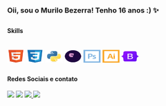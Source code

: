 ### Oii, sou o Murilo Bezerra! Tenho 16 anos :) ✨

##
#### Skills
<div style="display: inline_block"><br>
  <img align="center" alt="muri-HTML" height="30" width="40" src="https://raw.githubusercontent.com/devicons/devicon/master/icons/html5/html5-original.svg">
  <img align="center" alt="muri-CSS" height="30" width="40" src="https://raw.githubusercontent.com/devicons/devicon/master/icons/css3/css3-original.svg">
  <img align="center" alt="muri-Python" height="30" width="40" src="https://raw.githubusercontent.com/devicons/devicon/master/icons/python/python-original.svg">
  <img align="center" alt="muri-AE" height="30" width="40" src="https://raw.githubusercontent.com/devicons/devicon/master/icons/aftereffects/aftereffects-original.svg">
   <img align="center" alt="muri-Photoshop" height="30" width="40" src="https://raw.githubusercontent.com/devicons/devicon/master/icons/photoshop/photoshop-line.svg">
   <img align="center" alt="muri-Illustrator" height="30" width="40" src="https://raw.githubusercontent.com/devicons/devicon/master/icons/illustrator/illustrator-line.svg">
   <img align="center" alt="muri-Bootstrap" height="30" width="40" src="https://raw.githubusercontent.com/devicons/devicon/master/icons/bootstrap/bootstrap-original.svg">
</div>

##
  #### Redes Sociais e contato
<div>
  <a href="https://instagram.com/murilobezs" target="_blank"><img src="https://img.shields.io/badge/-Instagram-%23E4405F?style=for-the-badge&logo=instagram&logoColor=white" target="_blank"></a>
  <a href = "mailto:murilobezs@gmail.com"><img src="https://img.shields.io/badge/-Gmail-%23333?style=for-the-badge&logo=gmail&logoColor=white" target="_blank"></a>
  <a href = "https://api.whatsapp.com/send?phone=5511930850009"><img src="https://img.shields.io/badge/WhatsApp-25D366?style=for-the-badge&logo=whatsapp&logoColor=white"</a>
  <a href = "mailto:murilo.silva388@etec.sp.gov.br"><img src="https://img.shields.io/badge/Microsoft_Outlook-0078D4?style=for-the-badge&logo=microsoft-outlook&logoColor=white"</a>
  
</div>

<div>
  <svg src="https://github.com/SEU_USUARIO/SEU_REPOSITORIO/blob/output/github-contribution-grid-snake.svg"></svg>
</div>



<!-- ![Top Langs](https://github-readme-stats.vercel.app/api/top-langs/?username=murilobez&layout=compact&theme=dracula) -->
<!--
**murilobez/murilobez** is a ✨ _special_ ✨ repository because its `README.md` (this file) appears on your GitHub profile.

Here are some ideas to get you started:

- 🔭 I’m currently working on ...
- 🌱 I’m currently learning ...
- 👯 I’m looking to collaborate on ...
- 🤔 I’m looking for help with ...
- 💬 Ask me about ...
- 📫 How to reach me: ...
- 😄 Pronouns: ...
- ⚡ Fun fact: ...
-->
